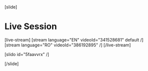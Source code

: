 [slide]
# Live Session

[live-stream]
[stream language="EN" videoId="341528681" default /]
[stream language="RO" videoId="386192895"  /]
[/live-stream]

[slido id="5faavvrx" /]

[/slide]